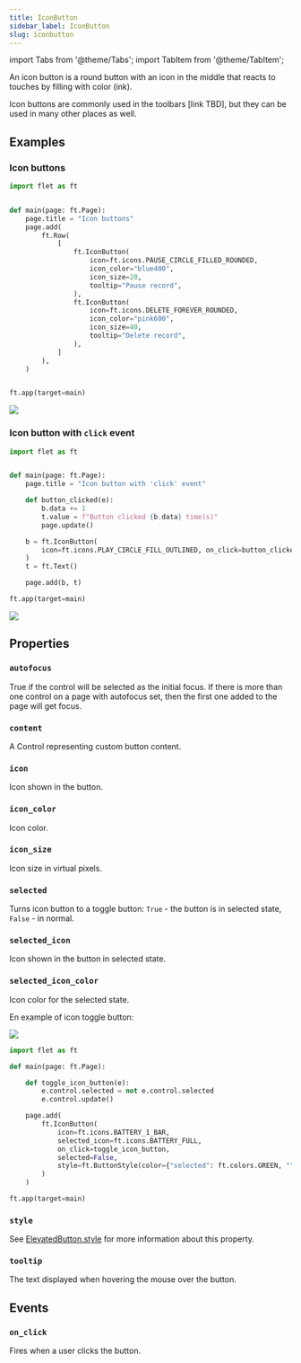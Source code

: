 ```yaml
---
title: IconButton
sidebar_label: IconButton
slug: iconbutton
---
```


import Tabs from '@theme/Tabs';
import TabItem from '@theme/TabItem';

An icon button is a round button with an icon in the middle that reacts to touches by filling with color (ink).

Icon buttons are commonly used in the toolbars [link TBD], but they can be used in many other places as well.

## Examples

### Icon buttons

<Tabs groupId="language">
  <TabItem value="python" label="Python" default>

```python
import flet as ft


def main(page: ft.Page):
    page.title = "Icon buttons"
    page.add(
        ft.Row(
            [
                ft.IconButton(
                    icon=ft.icons.PAUSE_CIRCLE_FILLED_ROUNDED,
                    icon_color="blue400",
                    icon_size=20,
                    tooltip="Pause record",
                ),
                ft.IconButton(
                    icon=ft.icons.DELETE_FOREVER_ROUNDED,
                    icon_color="pink600",
                    icon_size=40,
                    tooltip="Delete record",
                ),
            ]
        ),
    )


ft.app(target=main)
```
  </TabItem>
</Tabs>

<img src="/img/docs/controls/icon-button/icon-buttons.gif" className="screenshot-50" />

### Icon button with `click` event

<Tabs groupId="language">
  <TabItem value="python" label="Python" default>

```python
import flet as ft


def main(page: ft.Page):
    page.title = "Icon button with 'click' event"

    def button_clicked(e):
        b.data += 1
        t.value = f"Button clicked {b.data} time(s)"
        page.update()

    b = ft.IconButton(
        icon=ft.icons.PLAY_CIRCLE_FILL_OUTLINED, on_click=button_clicked, data=0
    )
    t = ft.Text()

    page.add(b, t)

ft.app(target=main)
```
  </TabItem>
</Tabs>

<img src="/img/docs/controls/icon-button/icon-button-with-click-event.gif" className="screenshot-50" />

## Properties

### `autofocus`

True if the control will be selected as the initial focus. If there is more than one control on a page with autofocus set, then the first one added to the page will get focus.

### `content`

A Control representing custom button content.

### `icon`

Icon shown in the button.

### `icon_color`

Icon color.

### `icon_size`

Icon size in virtual pixels.

### `selected`

Turns icon button to a toggle button: `True` - the button is in selected state, `False` - in normal.

### `selected_icon`

Icon shown in the button in selected state.

### `selected_icon_color`

Icon color for the selected state.

En example of icon toggle button:

<img src="/img/blog/gradients/toggle-icon-button.gif" className="screenshot-10" />

```python
import flet as ft

def main(page: ft.Page):

    def toggle_icon_button(e):
        e.control.selected = not e.control.selected
        e.control.update()

    page.add(
        ft.IconButton(
            icon=ft.icons.BATTERY_1_BAR,
            selected_icon=ft.icons.BATTERY_FULL,
            on_click=toggle_icon_button,
            selected=False,
            style=ft.ButtonStyle(color={"selected": ft.colors.GREEN, "": ft.colors.RED}),
        )
    )

ft.app(target=main)
```

### `style`

See [ElevatedButton.style](/docs/controls/elevatedbutton#style) for more information about this property.

### `tooltip`

The text displayed when hovering the mouse over the button.

## Events

### `on_click`

Fires when a user clicks the button.